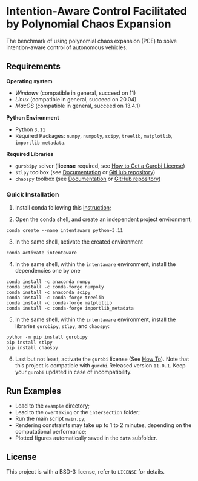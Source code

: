 # Intention-Aware Control Facilitated by Polynomial Chaos Expansion

The benchmark of using polynomial chaos expansion (PCE) to solve intention-aware control of autonomous vehicles.

## Requirements

**Operating system**
 - *Windows* (compatible in general, succeed on 11)
 - *Linux* (compatible in general, succeed on 20.04)
 - *MacOS* (compatible in general, succeed on 13.4.1)

 **Python Environment**

 - Python `3.11`
 - Required Packages: `numpy`, `numpoly`, `scipy`, `treelib`, `matplotlib`, `importlib-metadata`. 

**Required Libraries**
 - `gurobipy` solver (**license** required, see [How to Get a Gurobi License](https://www.gurobi.com/solutions/licensing/))
 - `stlpy` toolbox (see [Documentation](https://stlpy.readthedocs.io/en/latest/) or [GitHub repository](https://github.com/vincekurtz/stlpy))
 - `chaospy` toolbox (see [Documentation](https://chaospy.readthedocs.io/en/master/) or [GitHub repository](https://github.com/jonathf/chaospy))

### Quick Installation
 
1. Install conda following this [instruction](https://conda.io/projects/conda/en/latest/user-guide/install/index.html);

2. Open the conda shell, and create an independent project environment;
```
conda create --name intentaware python=3.11
```

3. In the same shell, activate the created environment
```
conda activate intentaware
```

4. In the same shell, within the `intentaware` environment, install the dependencies one by one
 ```
conda install -c anaconda numpy
conda install -c conda-forge numpoly
conda install -c anaconda scipy
conda install -c conda-forge treelib
conda install -c conda-forge matplotlib
conda install -c conda-forge importlib_metadata
```

5. In the same shell, within the `intentaware` environment, install the libraries `gurobipy`, `stlpy`, and `chaospy`:
```
python -m pip install gurobipy
pip install stlpy
pip install chaospy
```

6. Last but not least, activate the `gurobi` license (See [How To](https://www.gurobi.com/documentation/current/remoteservices/licensing.html)). Note that this project is compatible with `gurobi` Released version `11.0.1`. Keep your `gurobi` updated in case of incompatibility. 

## Run Examples

- Lead to the `example` directory;
- Lead to the `overtaking` or the `intersection` folder;
- Run the main script `main.py`;
- Rendering constraints may take up to 1 to 2 minutes, depending on the computational performance;
- Plotted figures automatically saved in the `data` subfolder.

## License

This project is with a BSD-3 license, refer to `LICENSE` for details.